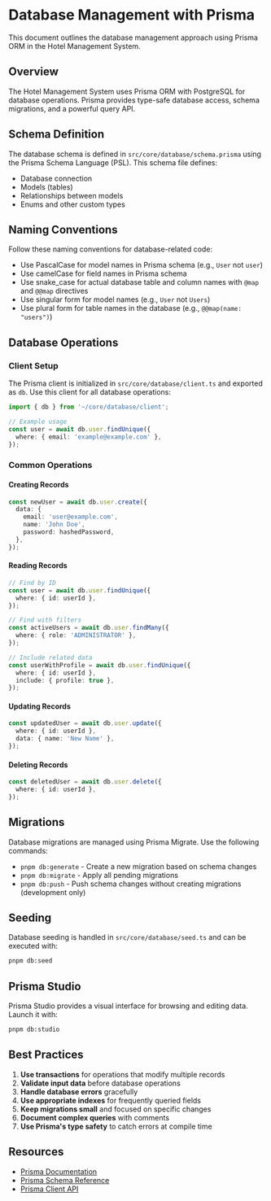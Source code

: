 # Database Management with Prisma

This document outlines the database management approach using Prisma ORM in the Hotel Management System.

## Overview

The Hotel Management System uses Prisma ORM with PostgreSQL for database operations. Prisma provides type-safe database access, schema migrations, and a powerful query API.

## Schema Definition

The database schema is defined in `src/core/database/schema.prisma` using the Prisma Schema Language (PSL). This schema file defines:

- Database connection
- Models (tables)
- Relationships between models
- Enums and other custom types

## Naming Conventions

Follow these naming conventions for database-related code:

- Use PascalCase for model names in Prisma schema (e.g., `User` not `user`)
- Use camelCase for field names in Prisma schema
- Use snake_case for actual database table and column names with `@map` and `@@map` directives
- Use singular form for model names (e.g., `User` not `Users`)
- Use plural form for table names in the database (e.g., `@@map(name: "users")`)

## Database Operations

### Client Setup

The Prisma client is initialized in `src/core/database/client.ts` and exported as `db`. Use this client for all database operations:

<!-- prettier-ignore -->
```typescript
import { db } from '~/core/database/client';

// Example usage
const user = await db.user.findUnique({
  where: { email: 'example@example.com' },
});
```

### Common Operations

#### Creating Records

<!-- prettier-ignore -->
```typescript
const newUser = await db.user.create({
  data: {
    email: 'user@example.com',
    name: 'John Doe',
    password: hashedPassword,
  },
});
```

#### Reading Records

<!-- prettier-ignore -->
```typescript
// Find by ID
const user = await db.user.findUnique({
  where: { id: userId },
});

// Find with filters
const activeUsers = await db.user.findMany({
  where: { role: 'ADMINISTRATOR' },
});

// Include related data
const userWithProfile = await db.user.findUnique({
  where: { id: userId },
  include: { profile: true },
});
```

#### Updating Records

<!-- prettier-ignore -->
```typescript
const updatedUser = await db.user.update({
  where: { id: userId },
  data: { name: 'New Name' },
});
```

#### Deleting Records

<!-- prettier-ignore -->
```typescript
const deletedUser = await db.user.delete({
  where: { id: userId },
});
```

## Migrations

Database migrations are managed using Prisma Migrate. Use the following commands:

- `pnpm db:generate` - Create a new migration based on schema changes
- `pnpm db:migrate` - Apply all pending migrations
- `pnpm db:push` - Push schema changes without creating migrations (development only)

## Seeding

Database seeding is handled in `src/core/database/seed.ts` and can be executed with:

```bash
pnpm db:seed
```

## Prisma Studio

Prisma Studio provides a visual interface for browsing and editing data. Launch it with:

```bash
pnpm db:studio
```

## Best Practices

1. **Use transactions** for operations that modify multiple records
2. **Validate input data** before database operations
3. **Handle database errors** gracefully
4. **Use appropriate indexes** for frequently queried fields
5. **Keep migrations small** and focused on specific changes
6. **Document complex queries** with comments
7. **Use Prisma's type safety** to catch errors at compile time

## Resources

- [Prisma Documentation](https://www.prisma.io/docs)
- [Prisma Schema Reference](https://www.prisma.io/docs/reference/api-reference/prisma-schema-reference)
- [Prisma Client API](https://www.prisma.io/docs/reference/api-reference/prisma-client-reference)
